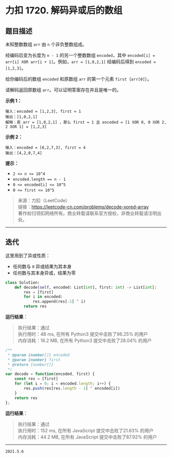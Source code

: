 # 力扣 1720. 解码异或后的数组

## 题目描述

未知整数数组 `arr` 由 `n` 个非负整数组成。

经编码后变为长度为 `n - 1` 的另一个整数数组 `encoded`，其中 `encoded[i] = arr[i] XOR arr[i + 1]`。例如，`arr = [1,0,2,1]` 经编码后得到 `encoded = [1,2,3]`。

给你编码后的数组 `encoded` 和原数组 `arr` 的第一个元素 `first`（`arr[0]`）。

请解码返回原数组 `arr`。可以证明答案存在并且是唯一的。

**示例 1：**

```text
输入：encoded = [1,2,3], first = 1
输出：[1,0,2,1]
解释：若 arr = [1,0,2,1] ，那么 first = 1 且 encoded = [1 XOR 0, 0 XOR 2, 2 XOR 1] = [1,2,3]
```

**示例 2：**

```text
输入：encoded = [6,2,7,3], first = 4
输出：[4,2,0,7,4]
```

**提示：**

- `2 <= n <= 10^4`
- `encoded.length == n - 1`
- `0 <= encoded[i] <= 10^5`
- `0 <= first <= 10^5`

> 来源：力扣（LeetCode）  
> 链接：<https://leetcode-cn.com/problems/decode-xored-array>  
> 著作权归领扣网络所有。商业转载请联系官方授权，非商业转载请注明出处。

---

## 迭代

这里用到了异或性质：

- 任何数与 `0` 异或结果为其本身
- 任何数与其本身异或，结果为零

```python
class Solution:
    def decode(self, encoded: List[int], first: int) -> List[int]:
        res = [first]
        for i in encoded:
            res.append(res[-1] ^ i)
        return res

```

**运行结果**：

> 执行结果：通过  
> 执行用时：48 ms, 在所有 Python3 提交中击败了96.25% 的用户  
> 内存消耗：16.2 MB, 在所有 Python3 提交中击败了28.04% 的用户

```javascript
/**
 * @param {number[]} encoded
 * @param {number} first
 * @return {number[]}
 */
var decode = function(encoded, first) {
    const res = [first]
    for (let i = 0; i < encoded.length; i++) {
        res.push(res[res.length - 1] ^ encoded[i])
    }
    return res
};
```

**运行结果**：

> 执行结果：通过  
> 执行用时：152 ms, 在所有 JavaScript 提交中击败了21.63% 的用户  
> 内存消耗：44.2 MB, 在所有 JavaScript 提交中击败了87.92% 的用户

---

`2021.5.6`
